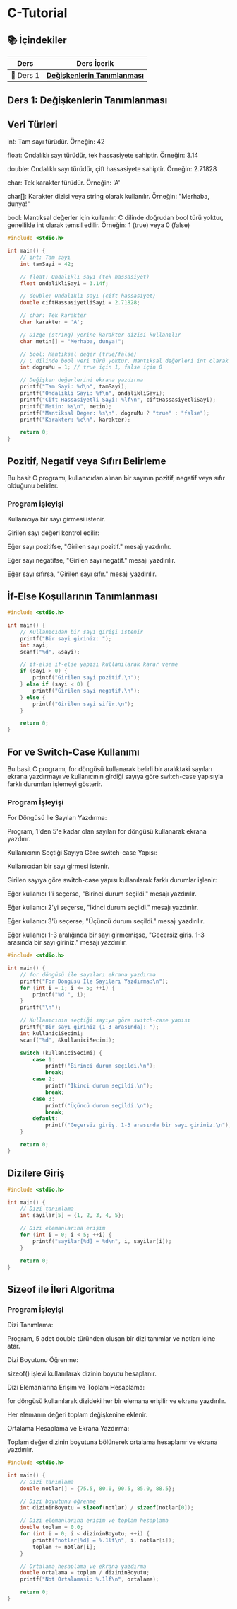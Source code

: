 # C-Tutorial

## 📚 İçindekiler
| Ders | Ders İçerik                             |
|-------|--------------------------------------------|
| 📆 Ders 1 | [**Değişkenlerin Tanımlanması**](#ders-1-değişkenlerin-tanımlanması) |

## Ders 1: Değişkenlerin Tanımlanması

<h2>Veri Türleri</h2>

<p>int: Tam sayı türüdür. Örneğin: 42</p>
<p>float: Ondalıklı sayı türüdür, tek hassasiyete sahiptir. Örneğin: 3.14</p>
<p>double: Ondalıklı sayı türüdür, çift hassasiyete sahiptir. Örneğin: 2.71828</p>
<p>char: Tek karakter türüdür. Örneğin: 'A'</p>
<p>char[]: Karakter dizisi veya string olarak kullanılır. Örneğin: "Merhaba, dunya!"</p>
<p>bool: Mantıksal değerler için kullanılır. C dilinde doğrudan bool türü yoktur, genellikle int olarak temsil edilir. Örneğin: 1 (true) veya 0 (false)</p>

```c
#include <stdio.h>

int main() {
    // int: Tam sayı
    int tamSayi = 42;

    // float: Ondalıklı sayı (tek hassasiyet)
    float ondalikliSayi = 3.14f;

    // double: Ondalıklı sayı (çift hassasiyet)
    double ciftHassasiyetliSayi = 2.71828;

    // char: Tek karakter
    char karakter = 'A';

    // Dizge (string) yerine karakter dizisi kullanılır
    char metin[] = "Merhaba, dunya!";

    // bool: Mantıksal değer (true/false)
    // C dilinde bool veri türü yoktur. Mantıksal değerleri int olarak tutabiliriz.
    int dogruMu = 1; // true için 1, false için 0

    // Değişken değerlerini ekrana yazdırma
    printf("Tam Sayi: %d\n", tamSayi);
    printf("Ondalikli Sayi: %f\n", ondalikliSayi);
    printf("Cift Hassasiyetli Sayi: %lf\n", ciftHassasiyetliSayi);
    printf("Metin: %s\n", metin);
    printf("Mantiksal Deger: %s\n", dogruMu ? "true" : "false");
    printf("Karakter: %c\n", karakter);

    return 0;
}
```

<h2>Pozitif, Negatif veya Sıfırı Belirleme</h2>
Bu basit C programı, kullanıcıdan alınan bir sayının pozitif, negatif veya sıfır olduğunu belirler.

<h3>Program İşleyişi</h3>

<p>Kullanıcıya bir sayı girmesi istenir.</p>
<p>Girilen sayı değeri kontrol edilir:</p>
<p>Eğer sayı pozitifse, "Girilen sayı pozitif." mesajı yazdırılır.</p>
<p>Eğer sayı negatifse, "Girilen sayı negatif." mesajı yazdırılır.</p>
<p>Eğer sayı sıfırsa, "Girilen sayı sıfır." mesajı yazdırılır.</p>



<h2>İf-Else Koşullarının Tanımlanması</h2>

```c
#include <stdio.h>

int main() {
    // Kullanıcıdan bir sayı girişi istenir
    printf("Bir sayi giriniz: ");
    int sayi;
    scanf("%d", &sayi);

    // if-else if-else yapısı kullanılarak karar verme
    if (sayi > 0) {
        printf("Girilen sayi pozitif.\n");
    } else if (sayi < 0) {
        printf("Girilen sayi negatif.\n");
    } else {
        printf("Girilen sayi sifir.\n");
    }

    return 0;
}
```



<h2>For ve Switch-Case Kullanımı</h2>

Bu basit C programı, for döngüsü kullanarak belirli bir aralıktaki sayıları ekrana yazdırmayı ve kullanıcının girdiği sayıya göre switch-case yapısıyla farklı durumları işlemeyi gösterir.

<h3>Program İşleyişi</h3>

For Döngüsü İle Sayıları Yazdırma:
<p>Program, 1'den 5'e kadar olan sayıları for döngüsü kullanarak ekrana yazdırır.</p>
<p>Kullanıcının Seçtiği Sayıya Göre switch-case Yapısı:</p>
<p>Kullanıcıdan bir sayı girmesi istenir.</p>
<p>Girilen sayıya göre switch-case yapısı kullanılarak farklı durumlar işlenir:</p>
<p>Eğer kullanıcı 1'i seçerse, "Birinci durum seçildi." mesajı yazdırılır.</p>
<p>Eğer kullanıcı 2'yi seçerse, "İkinci durum seçildi." mesajı yazdırılır.</p>
<p>Eğer kullanıcı 3'ü seçerse, "Üçüncü durum seçildi." mesajı yazdırılır.</p>
<p>Eğer kullanıcı 1-3 aralığında bir sayı girmemişse, "Geçersiz giriş. 1-3 arasında bir sayı giriniz." mesajı yazdırılır.</p>


```c
#include <stdio.h>

int main() {
    // for döngüsü ile sayıları ekrana yazdırma
    printf("For Döngüsü İle Sayıları Yazdırma:\n");
    for (int i = 1; i <= 5; ++i) {
        printf("%d ", i);
    }
    printf("\n");

    // Kullanıcının seçtiği sayıya göre switch-case yapısı
    printf("Bir sayı giriniz (1-3 arasında): ");
    int kullaniciSecimi;
    scanf("%d", &kullaniciSecimi);

    switch (kullaniciSecimi) {
        case 1:
            printf("Birinci durum seçildi.\n");
            break;
        case 2:
            printf("İkinci durum seçildi.\n");
            break;
        case 3:
            printf("Üçüncü durum seçildi.\n");
            break;
        default:
            printf("Geçersiz giriş. 1-3 arasında bir sayı giriniz.\n");
    }

    return 0;
}
```

<h2>Dizilere Giriş</h2>

```c
#include <stdio.h>

int main() {
    // Dizi tanımlama
    int sayilar[5] = {1, 2, 3, 4, 5};

    // Dizi elemanlarına erişim
    for (int i = 0; i < 5; ++i) {
        printf("sayilar[%d] = %d\n", i, sayilar[i]);
    }

    return 0;
}
```

<h2>Sizeof ile İleri Algoritma</h2>

<h3>Program İşleyişi</h3>

Dizi Tanımlama:
<p>Program, 5 adet double türünden oluşan bir dizi tanımlar ve notları içine atar.</p>
<p>Dizi Boyutunu Öğrenme:</p>
<p>sizeof() işlevi kullanılarak dizinin boyutu hesaplanır.</p>
<p>Dizi Elemanlarına Erişim ve Toplam Hesaplama:</p>
<p>for döngüsü kullanılarak dizideki her bir elemana erişilir ve ekrana yazdırılır.</p>
<p>Her elemanın değeri toplam değişkenine eklenir.</p>
<p>Ortalama Hesaplama ve Ekrana Yazdırma:</p>
<p>Toplam değer dizinin boyutuna bölünerek ortalama hesaplanır ve ekrana yazdırılır.</p>

```c
#include <stdio.h>

int main() {
    // Dizi tanımlama
    double notlar[] = {75.5, 80.0, 90.5, 85.0, 88.5};

    // Dizi boyutunu öğrenme
    int dizininBoyutu = sizeof(notlar) / sizeof(notlar[0]);

    // Dizi elemanlarına erişim ve toplam hesaplama
    double toplam = 0.0;
    for (int i = 0; i < dizininBoyutu; ++i) {
        printf("notlar[%d] = %.1lf\n", i, notlar[i]);
        toplam += notlar[i];
    }

    // Ortalama hesaplama ve ekrana yazdırma
    double ortalama = toplam / dizininBoyutu;
    printf("Not Ortalamasi: %.1lf\n", ortalama);

    return 0;
}
```





